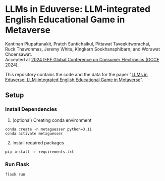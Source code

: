 # LLMs in Eduverse: LLM-integrated English Educational Game in Metaverse

Kantinan Plupattanakit, Pratch Suntichaikul, Pittawat Taveekitworachai, Ruck Thawonmas, Jeremy White, Kingkarn Sookhanaphibarn, and Worawat Choensawat.  
Accepted at [2024 IEEE Global Conference on Consumer Electronics (GCCE 2024)](https://www.ieee-gcce.org/2024/index.html).

This repository contains the code and the data for the paper "[LLMs in Eduverse: LLM-integrated English Educational Game in Metaverse](https://doi.org/10.1109/GCCE62371.2024.10760474)".

## Setup

### Install Dependencies

1. (optional) Creating conda environment

```
conda create -n metaguesser python=3.11
conda activate metaguesser
```

2. Install required packages

```
pip install -r requirements.txt
```

### Run Flask

```
flask run
```
